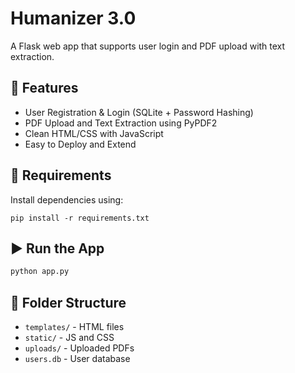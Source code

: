 # Humanizer 3.0

A Flask web app that supports user login and PDF upload with text extraction.

## 🚀 Features
- User Registration & Login (SQLite + Password Hashing)
- PDF Upload and Text Extraction using PyPDF2
- Clean HTML/CSS with JavaScript
- Easy to Deploy and Extend

## 🧰 Requirements
Install dependencies using:
```
pip install -r requirements.txt
```

## ▶️ Run the App
```bash
python app.py
```

## 📁 Folder Structure
- `templates/` - HTML files
- `static/` - JS and CSS
- `uploads/` - Uploaded PDFs
- `users.db` - User database
